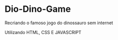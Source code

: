 # Dio-Dino-Game
Recriando o famoso jogo do dinossauro sem internet

Utilizando HTML, CSS E JAVASCRIPT
